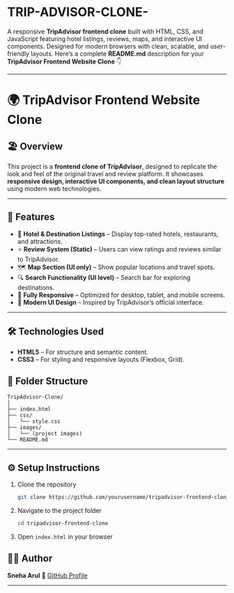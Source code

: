 # TRIP-ADVISOR-CLONE-
A responsive **TripAdvisor frontend clone** built with HTML, CSS, and JavaScript featuring hotel listings, reviews, maps, and interactive UI components. Designed for modern browsers with clean, scalable, and user-friendly layouts.
Here’s a complete **README.md** description for your **TripAdvisor Frontend Website Clone** 👇

---

# 🌍 TripAdvisor Frontend Website Clone

## 🏖️ Overview

This project is a **frontend clone of TripAdvisor**, designed to replicate the look and feel of the original travel and review platform. It showcases **responsive design, interactive UI components, and clean layout structure** using modern web technologies.

---

## 🚀 Features

* 🏨 **Hotel & Destination Listings** – Display top-rated hotels, restaurants, and attractions.
* ⭐ **Review System (Static)** – Users can view ratings and reviews similar to TripAdvisor.
* 🗺️ **Map Section (UI only)** – Show popular locations and travel spots.
* 🔍 **Search Functionality (UI level)** – Search bar for exploring destinations.
* 📱 **Fully Responsive** – Optimized for desktop, tablet, and mobile screens.
* 🎨 **Modern UI Design** – Inspired by TripAdvisor’s official interface.

---

## 🛠️ Technologies Used

* **HTML5** – For structure and semantic content.
* **CSS3** – For styling and responsive layouts (Flexbox, Grid).

## 📂 Folder Structure

```
TripAdvisor-Clone/
│
├── index.html
├── css/
│   └── style.css
├── images/
│   └── (project images)
└── README.md
```

---

## ⚙️ Setup Instructions

1. Clone the repository

   ```bash
   git clone https://github.com/yourusername/tripadvisor-frontend-clone.git
   ```
2. Navigate to the project folder

   ```bash
   cd tripadvisor-frontend-clone
   ```
3. Open `index.html` in your browser


## 🧑‍💻 Author

**Sneha Arul**
💼 [GitHub Profile](https://github.com/yourusername)

---


